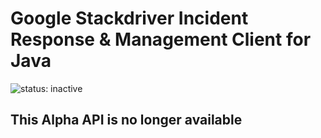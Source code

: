 # Google Stackdriver Incident Response & Management Client for Java

![status: inactive](https://img.shields.io/badge/status-inactive-red.svg)

## This Alpha API is no longer available